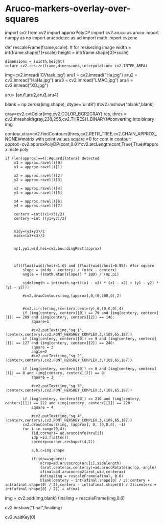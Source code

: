 # Aruco-markers-overlay-over-squares


import cv2
from cv2 import approxPolyDP
import cv2.aruco as aruco
import numpy as np
import arucodetec as ad
import math
import cvzone


def rescaleFrame(frame,scale): # for resisezing image
    width = int(frame.shape[1]*scale)
    height = int(frame.shape[0]*scale)

    dimensions = (width,height)
    return cv2.resize(frame,dimensions,interpolation= cv2.INTER_AREA)


img=cv2.imread('CVtask.jpg')
aru1 = cv2.imread("Ha.jpg")
aru2 = cv2.imread("HaHa.jpg")
aru3 = cv2.imread("LMAO.jpg")
aru4 = cv2.imread("XD.jpg")


aru= [aru1,aru2,aru3,aru4]


blank = np.zeros((img.shape), dtype='uint8')
#cv2.imshow("blank",blank)

gray=cv2.cvtColor(img,cv2.COLOR_BGR2GRAY)
res, thres = cv2.threshold(gray,230,255,cv2.THRESH_BINARY)#converting into binary img


contour,xtra=cv2.findContours(thres,cv2.RETR_TREE,cv2.CHAIN_APPROX_NONE)#matrix with point values
square =0
for cont in contour:
    approx=cv2.approxPolyDP(cont,0.01*cv2.arcLength(cont,True),True)#approximate poly



    if (len(approx)==4):#quardilateral detected
        x1 = approx.ravel()[0]
        y1 = approx.ravel()[1]

        x2 = approx.ravel()[2]
        y2 = approx.ravel()[3]

        x3 = approx.ravel()[4]
        y3 = approx.ravel()[5]

        x4 = approx.ravel()[6]
        y4 = approx.ravel()[7]

        centerx =int((x1+x3)/2)
        centery =int ((y1+y3)/2)


        midy=(y2+y3)/2
        midx=(x2+x3)/2

         
        xp1,yp1,wid,hei=cv2.boundingRect(approx)



        if((float(wid)/hei)<1.05 and (float(wid)/hei)>0.95): #for square
            slope = (midy - centery) / (midx - centerx)
            angle = ((math.atan(slope)) * 180) / (np.pi)

            sidelength = int(math.sqrt((x1 - x2) * (x1 - x2) + (y1 - y2) * (y1 - y2)))

            #cv2.drawContours(img,[approx],0,(0,200,0),2)


            #cv2.circle(img,(centerx,centery),0,(0,0,0),4)
            if (img[centery, centerx][0]) == 79 and (img[centery, centerx][1]) == 209 and (img[centery, centerx][2]) == 146:
                square=1

                #cv2.putText(img,"sq 1",(centerx,centery),cv2.FONT_HERSHEY_COMPLEX,3,(109,65,187))
            if (img[centery, centerx][0]) == 9 and (img[centery, centerx][1]) == 127 and (img[centery, centerx][2]) == 240:
                square = 2
                angle=0
                #cv2.putText(img,"sq 2",(centerx,centery),cv2.FONT_HERSHEY_COMPLEX,3,(109,65,187))

            if (img[centery, centerx][0]) == 0 and (img[centery, centerx][1]) == 0 and (img[centery, centerx][2]) == 0:
                square = 3

                #cv2.putText(img,"sq 3",(centerx,centery),cv2.FONT_HERSHEY_COMPLEX,3,(109,65,187))

            if (img[centery, centerx][0]) == 210 and (img[centery, centerx][1]) == 222 and (img[centery, centerx][2]) == 228:
                square = 4

                #cv2.putText(img,"sq 4",(centerx,centery),cv2.FONT_HERSHEY_COMPLEX,3,(109,65,187))
            cv2.drawContours(img, [approx], 0, (0,0,0), -1)
            for i in range(0,4):
                (id,corner)= ad.arucoinfo(aru[i])
                idp =id.flatten()
                cornerp=corner.reshape((4,2))

                a,b,c=img.shape

                if(idp==square):
                    acrop=ad.arucocrop(aru[i],sidelength)
                    (arot,centerax,centeray)=ad.arucoRotate(acrop,-angle)
                    afinal=ad.arucocrop2(arot,wid,centerax)
                    #afinalimg = rescaleFrame(afinal, 0.6)
                    blank[centery - int(afinal.shape[0] / 2):centery + int(afinal.shape[0] / 2),centerx - int(afinal.shape[0] / 2):centerx + int(afinal.shape[0] / 2)] = afinal



           
img = cv2.add(img,blank)
finalimg = rescaleFrame(img,0.6)

cv2.imshow("final",finalimg)



cv2.waitKey(0)
